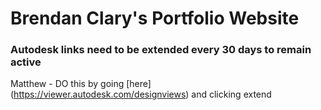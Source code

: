 # Brendan Clary's Portfolio Website


### Autodesk links need to be extended every 30 days to remain active
Matthew - DO this by going [here] (https://viewer.autodesk.com/designviews) and clicking extend